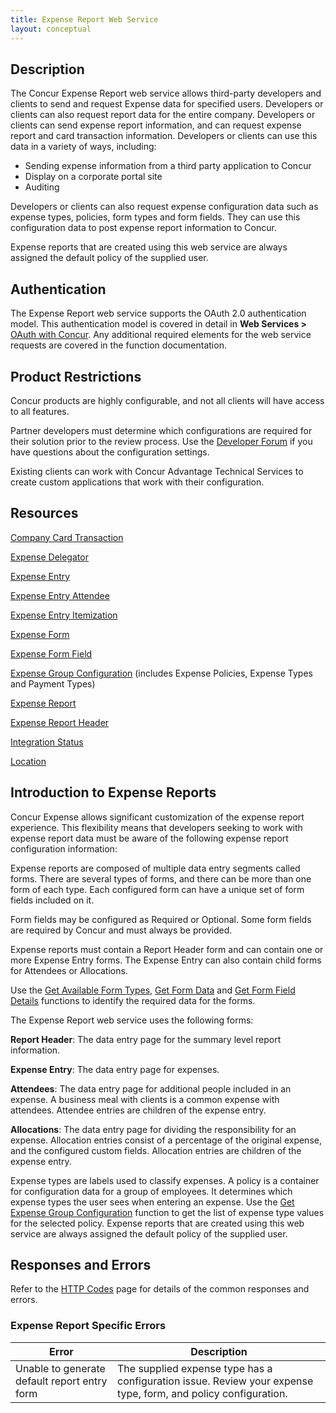 ```yaml
---
title: Expense Report Web Service 
layout: conceptual
---
```


## Description
The Concur Expense Report web service allows third-party developers and clients to send and request Expense data for specified users. Developers or clients can also request report data for the entire company. Developers or clients can send expense report information, and can request expense report and card transaction information. Developers or clients can use this data in a variety of ways, including:

* Sending expense information from a third party application to Concur
* Display on a corporate portal site
* Auditing

Developers or clients can also request expense configuration data such as expense types, policies, form types and form fields. They can use this configuration data to post expense report information to Concur.

Expense reports that are created using this web service are always assigned the default policy of the supplied user.

## Authentication
The Expense Report web service supports the OAuth 2.0 authentication model. This authentication model is covered in detail in **Web Services >** [OAuth with Concur][2]. Any additional required elements for the web service requests are covered in the function documentation.

## Product Restrictions
Concur products are highly configurable, and not all clients will have access to all features.

Partner developers must determine which configurations are required for their solution prior to the review process. Use the [Developer Forum][3] if you have questions about the configuration settings.

Existing clients can work with Concur Advantage Technical Services to create custom applications that work with their configuration.

## Resources

[Company Card Transaction][4]

[Expense Delegator][5]

[Expense Entry][6]

[Expense Entry Attendee][7]

[Expense Entry Itemization][8]

[Expense Form][9]

[Expense Form Field][10]

[Expense Group Configuration][11] (includes Expense Policies, Expense Types and Payment Types)

[Expense Report ][12]

[Expense Report Header][13]

[Integration Status][14]

[Location][15]

## Introduction to Expense Reports

Concur Expense allows significant customization of the expense report experience. This flexibility means that developers seeking to work with expense report data must be aware of the following expense report configuration information:

Expense reports are composed of multiple data entry segments called forms. There are several types of forms, and there can be more than one form of each type. Each configured form can have a unique set of form fields included on it.

Form fields may be configured as Required or Optional. Some form fields are required by Concur and must always be provided.

Expense reports must contain a Report Header form and can contain one or more Expense Entry forms. The Expense Entry can also contain child forms for Attendees or Allocations.

Use the [Get Available Form Types][16], [Get Form Data][17] and [Get Form Field Details][18] functions to identify the required data for the forms.

The Expense Report web service uses the following forms:

**Report Header**: The data entry page for the summary level report information.

**Expense Entry**: The data entry page for expenses.

**Attendees**: The data entry page for additional people included in an expense. A business meal with clients is a common expense with attendees. Attendee entries are children of the expense entry.

**Allocations**: The data entry page for dividing the responsibility for an expense. Allocation entries consist of a percentage of the original expense, and the configured custom fields. Allocation entries are children of the expense entry.

Expense types are labels used to classify expenses. A policy is a container for configuration data for a group of employees. It determines which expense types the user sees when entering an expense. Use the [Get Expense Group Configuration][19] function to get the list of expense type values for the selected policy. Expense reports that are created using this web service are always assigned the default policy of the supplied user.

## Responses and Errors

Refer to the [HTTP Codes][20] page for details of the common responses and errors.

### Expense Report Specific Errors

|  Error  |  Description |
| ------ | ------------- |
| Unable to generate default report entry form | The supplied expense type has a configuration issue. Review your expense type, form, and policy configuration. |


[1]: https://developer.concur.com/api-documentation/core-concepts
[2]: https://developer.concur.com/oauth-20
[3]: https://developer.concur.com/forums/concur-connect
[4]: https://developer.concur.com/expense-report/company-card-transaction-resource
[5]: https://developer.concur.com/expense-report/expense-delegator-resource
[6]: https://developer.concur.com/expense-report/expense-entries-resource
[7]: https://developer.concur.com/expense-report/expense-entry-attendee-resource
[8]: https://developer.concur.com/expense-report/expense-entry-itemization-resource
[9]: https://developer.concur.com/expense-report/expense-form-resource
[10]: https://developer.concur.com/expense-report/expense-form-field-resource
[11]: https://developer.concur.com/expense-report/expense-group-configuration-resource
[12]: https://developer.concur.com/expense-report/expense-report-resource
[13]: https://developer.concur.com/expense-report/expense-report-header-resource
[14]: https://developer.concur.com/expense-report/integration-status-resource
[15]: https://developer.concur.com/expense-report/location-resource
[16]: https://developer.concur.com/expense-report/expense-form-resource/expense-form-resource-get
[17]: https://developer.concur.com/node/469#getformdata
[18]: https://developer.concur.com/expense-report/expense-form-field-resource/expense-form-field-resource-get
[19]: https://developer.concur.com/expense-report/expense-group-configuration-resource/expense-group-configuration-resource-get
[20]: https://developer.concur.com/reference/http-codes
